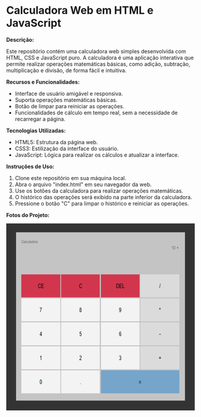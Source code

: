 # Calculadora Web em HTML e JavaScript

**Descrição:**

Este repositório contém uma calculadora web simples desenvolvida com HTML, CSS e JavaScript puro. A calculadora é uma aplicação interativa que permite realizar operações matemáticas básicas, como adição, subtração, multiplicação e divisão, de forma fácil e intuitiva.

**Recursos e Funcionalidades:**

- Interface de usuário amigável e responsiva.
- Suporta operações matemáticas básicas.
- Botão de limpar para reiniciar as operações.
- Funcionalidades de cálculo em tempo real, sem a necessidade de recarregar a página.

**Tecnologias Utilizadas:**

- HTML5: Estrutura da página web.
- CSS3: Estilização da interface do usuário.
- JavaScript: Lógica para realizar os cálculos e atualizar a interface.

**Instruções de Uso:**

1. Clone este repositório em sua máquina local.
2. Abra o arquivo "index.html" em seu navegador da web.
3. Use os botões da calculadora para realizar operações matemáticas.
4. O histórico das operações será exibido na parte inferior da calculadora.
5. Pressione o botão "C" para limpar o histórico e reiniciar as operações.

**Fotos do Projeto:**

<img src="Calculadora/Captura de tela 2023-10-26 231925.png" alt="Tela Principal" width="700px" height="500px"><br>

